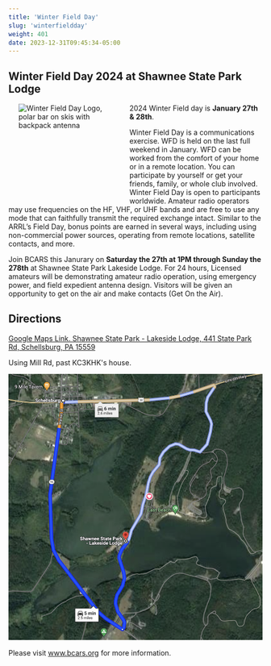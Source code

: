 ```yaml
---
title: 'Winter Field Day'
slug: 'winterfieldday'
weight: 401
date: 2023-12-31T09:45:34-05:00
---
```


## Winter Field Day 2024 at Shawnee State Park Lodge

 <img src="/fieldday/wfda_logo.png" alt="Winter Field Day Logo, polar bar on skis with backpack antenna" width="200" height="200" style="float:left;margin:0px 20px">

2024 Winter Field day is **January 27th & 28th**. 

Winter Field Day is a communications exercise. WFD is held on the last full weekend in January. WFD can be worked from the comfort of your home or in a remote location. You can participate by yourself or get your friends, family, or whole club involved. Winter Field Day is open to participants worldwide. Amateur radio operators may use frequencies on the HF, VHF, or UHF bands and are free to use any mode that can faithfully transmit the required exchange intact. Similar to the ARRL’s Field Day, bonus points are earned in several ways, including using non-commercial power sources, operating from remote locations, satellite contacts, and more.


Join BCARS this Janurary on **Saturday the 27th at 1PM through Sunday the 278th** at Shawnee State Park Lakeside Lodge. For 24 hours, Licensed amateurs will be demonstrating amateur radio operation, using emergency power, and field expedient antenna design. Visitors will be given an opportunity to get on the air and make contacts (Get On the Air).

## Directions

[Google Maps Link. Shawnee State Park - Lakeside Lodge, 441 State Park Rd, Schellsburg, PA 15559](https://maps.app.goo.gl/ehjfCPmE55P7oV6p7)


Using Mill Rd, past KC3KHK's house.

![Satellite view of route to lodge](files/wfd-lodge-route.png)
 

Please visit www.bcars.org for more information.
